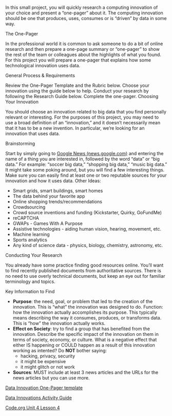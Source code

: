 In this small project, you will quickly research a computing innovation of your choice and present a “one-pager” about it. The computing innovation should be one that produces, uses, consumes or is “driven” by data in some way.

The One-Pager

In the professional world it is common to ask someone to do a bit of online research and then prepare a one-page summary or “one-pager” to show the rest of the team or colleagues about the highlights of what you found. For this project you will prepare a one-pager that explains how some technological innovation uses data.

General Process & Requirements

Review the One-Pager Template and the Rubric below.
Choose your innovation using the guide below to help.
Conduct your research by following the Research Guide below.
Complete the one-pager.
Choosing Your Innovation 

You should choose an innovation related to big data that you find personally relevant or interesting. For the purposes of this project, you may need to use a broad definition of an “innovation,” and it doesn’t necessarily mean that it has to be a new invention. In particular, we’re looking for an innovation that uses data.

Brainstorming

Start by simply going to [Google News (news.google.com)](https://news.google.com/?hl=en-US&gl=US&ceid=US:en) and entering the name of a thing you are interested in, followed by the word “data” or “big data.” For example: “soccer big data,” “shopping big data,” “music big data.” It might take some poking around, but you will find a few interesting things. Make sure you can easily find at least one or two reputable sources for your innovation and how it uses data. Other Ideas:
- Smart grids, smart buildings, smart homes
- The data behind your favorite app
- Online shopping trends/recommendations
- Crowdsourcing
- Crowd source inventions and funding (Kickstarter, Quirky, GoFundMe)
- reCAPTCHA
- GWAPs - Games With A Purpose
- Assistive technologies - aiding human vision, hearing, movement, etc.
- Machine learning
- Sports analytics
- Any kind of science data - physics, biology, chemistry, astronomy, etc.

Conducting Your Research

You already have some practice finding good resources online. You’ll want to find recently published documents from authoritative sources. There is no need to use overly technical documents, but keep an eye out for familiar terminology and topics.

Key Information to Find

- **Purpose**: the need, goal, or problem that led to the creation of the innovation. This is “what” the innovation was designed to do.
Function: how the innovation actually accomplishes its purpose. This typically means describing the way it consumes, produces, or transforms data. This is “how” the innovation actually works.
- **Effect on Society**: try to find a group that has benefited from the innovation. Describe the specific impact of the innovation on them in terms of society, economy, or culture. What is a negative effect that either IS happening or COULD happen as a result of this innovation working as intented? Do **NOT** bother saying:
  - hacking, privacy, security
  - it might be expensive
  - it might glitch or not work
- **Sources**: MUST include at least 3 news articles and the URLs for the news articles but you can use more.

[Data Innovation One-Pager template](https://docs.google.com/document/d/1fybRqfbfWRYHhUGBMA_dZedXXaaVezt3gYks8gsza0E/export?format=pdf)

[Data Innovations Activity Guide](https://docs.google.com/document/d/1u5L0whsWQ5YQbUqf8SbrJFIcIX91d2bvaYPwC_zP8nI/export?format=pdf)

[Code.org Unit 4 Lesson 4](https://studio.code.org/s/csp4-2018/stage/4/puzzle/1)
